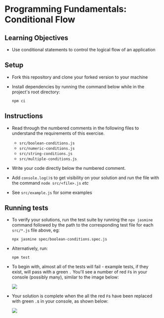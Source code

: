 # Programming Fundamentals: Conditional Flow

## Learning Objectives

- Use conditional statements to control the logical flow of an application

## Setup

- Fork this repository and clone your forked version to your machine
- Install dependencies by running the command below while in the project's root directory:

  `npm ci`

## Instructions

- Read through the numbered comments in the following files to understand the requirements of this exercise.

  - `src/boolean-conditions.js`
  - `src/numeric-conditions.js`
  - `src/string-conditions.js`
  - `src/multiple-conditions.js`

- Write your code directly below the numbered comment.

- Add `console.log()`s to get visibility on your solution and run the file with the command `node src/<file>.js` _etc_

- See `src/example.js` for some examples

## Running tests

- To verify your solutions, run the test suite by running the `npx jasmine` command followed by the path to the corresponding test file for each `src/*.js` file above, eg:

  `npx jasmine spec/boolean-conditions.spec.js`

- Alternatively, run:

  `npm test`

- To begin with, almost all of the tests will fail - example tests, if they exist, will pass with a green `.` You'll see a number of red `F`s in your console (possibly many), similar to the image below:

  ![](./img/test-fail.png)

- Your solution is complete when the all the red `F`s have been replaced with green `.`s in your console, as shown below:

  ![](./img/test-pass.png)

<!-- ## Extensions

- Extension exercises can be found in the `src/extensions` directory with corresponding tests in the `spec/extensions` directory.

- To run the tests for the extensions, you can either run spec files individually as follows:

  `npx jasmine spec/extensions/<file>.spec.js`

- Alternatively, run:

  `npm run test-extensions` -->

